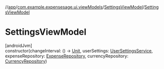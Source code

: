 //[app](../../../index.md)/[com.example.expensesage.ui.viewModels](../index.md)/[SettingsViewModel](index.md)/[SettingsViewModel](-settings-view-model.md)

# SettingsViewModel

[androidJvm]\
constructor(changeInterval: () -&gt; [Unit](https://kotlinlang.org/api/latest/jvm/stdlib/kotlin/-unit/index.html), userSettings: [UserSettingsService](../../com.example.expensesage.data/-user-settings-service/index.md), expenseRepository: [ExpenseRepository](../../com.example.expensesage.data.expenses/-expense-repository/index.md), currencyRepository: [CurrencyRepository](../../com.example.expensesage.data.currencies/-currency-repository/index.md))
